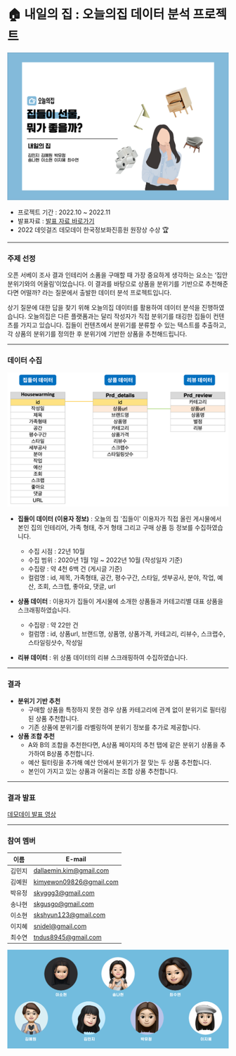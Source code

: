 # 🏠 내일의 집 : 오늘의집 데이터 분석 프로젝트
![main](readme/main_img.png)

- 프로젝트 기간 : 2022.10 ~ 2022.11
- 발표자료 : [발표 자료 바로가기](readme/nae_house_pt.pdf)
- 2022 데잇걸즈 데모데이 한국정보화진흥원 원장상 수상 🏆




---
### 주제 선정
오픈 서베이 조사 결과 인테리어 소품을 구매할 때 가장 중요하게 생각하는 요소는 ‘집안 분위기와의 어울림’이었습니다. 
이 결과를 바탕으로 상품을 분위기를 기반으로 추천해준다면 어떨까? 라는 질문에서 출발한 데이터 분석 프로젝트입니다.

상기 질문에 대한 답을 찾기 위해 오늘의집 데이터를 활용하여 데이터 분석을 진행하였습니다. 
오늘의집은 다른 플랫폼과는 달리 작성자가 직접 분위기를 태깅한 집들이 컨텐츠를 가지고 있습니다. 
집들이 컨텐츠에서 분위기를 분류할 수 있는 텍스트를 추출하고, 각 상품의 분위기를 정의한 후 분위기에 기반한 상품을 추천해드립니다.

---
### 데이터 수집
![schema](readme/schem_img.png)

- **집들이 데이터 (이용자 정보)** : 오늘의 집 '집들이' 이용자가 직접 올린 게시물에서 본인 집의 인테리어, 가족 형태, 주거 형태 그리고 구매 상품 등 정보를 수집하였습니다.
  - 수집 시점 : 22년 10월  
  - 수집 범위 : 2020년 1월 1일 ~ 2022년 10월 (작성일자 기준)
  - 수집량 : 약 4천 6백 건 (게시글 기준)
  - 컬럼명 : id, 제목, 가족형태, 공간, 평수구간, 스타일, 셋부공사, 분야, 작업, 예산, 조회, 스크랩, 좋아요, 댓글, url
  
- **상품 데이터** : 이용자가 집들이 게시물에 소개한 상품들과 카테고리별 대표 상품을 스크래핑하였습니다.
  - 수집량 : 약 22만 건  
  - 컬럼명 : id, 상품url, 브랜드명, 상품명, 상품가격, 카테고리, 리뷰수, 스크랩수, 스타일링샷수, 작성일

- **리뷰 데이터** : 위 상품 데이터의 리뷰 스크래핑하여 수집하였습니다.

---
### 결과
- **분위기 기반 추천**
    - 구매할 상품을 특정하지 못한 경우 상품 카테고리에 관계 없이 분위기로 필터링된 상품 추천합니다.
    - 기존 상품에 분위기를 라벨링하여 분위기 정보를 추가로 제공합니다.
- **상품 조합 추천**
    - A와 B의 조합을 추천한다면, A상품 페이지의 추천 탭에 같은 분위기 상품을 추가하여 B상품 추천합니다.
    - 예산 필터링을 추가해 예산 안에서 분위기가 잘 맞는 두 상품 추천합니다.
    - 본인이 가지고 있는 상품과 어울리는 조합 상품 추천합니다.

---
### 결과 발표
[데모데이 발표 영상](https://drive.google.com/file/d/174-3qwHxanEfM5FY-H3GO69z1xc-Fe79/view)


---
### 참여 멤버

| 이름     | E-mail              |
|----------|--------------------|
| 김민지    | dallaemin.kim@gmail.com   |
| 김예원    | kimyewon09826@gmail.com  |
| 박유정    | skyggg3@gmail.com|
| 송나현    | skgusgo@gmail.com|
| 이소현    | skshyun123@gmail.com|
| 이지혜    | snidel@gmail.com|
| 최수연    | tndus8945@gmail.com|


![members](readme/members_img.png)




